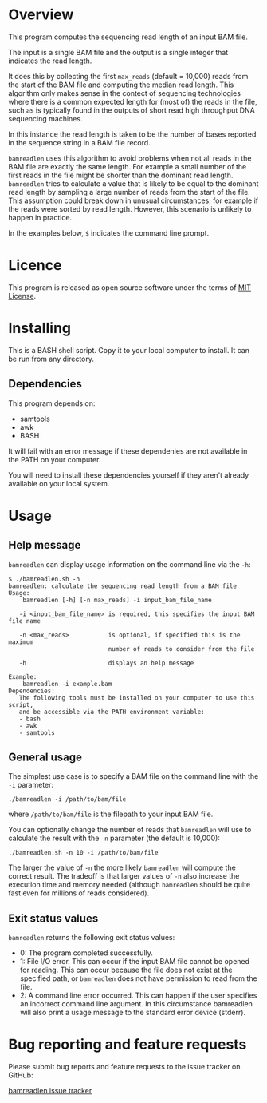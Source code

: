 # Overview 

This program computes the sequencing read length of an input BAM file.

The input is a single BAM file and the output is a single integer that indicates the read length.

It does this by collecting the first `max_reads` (default = 10,000) reads from the start of the BAM file and computing the median read length. This algorithm only makes sense in the contect of sequencing technologies where there is a common expected length for (most of) the reads in the file, such as is typically found in the outputs of short read high throughput DNA sequencing machines.

In this instance the read length is taken to be the number of bases reported in the sequence string in a BAM file record.  

`bamreadlen` uses this algorithm to avoid problems when not all reads in the BAM file are exactly the same length. For example a small number of the first reads in the file might be shorter than the dominant read length. `bamreadlen` tries to calculate a value that is likely to be equal to the dominant read length by sampling a large number of reads from the start of the file. This assumption could break down in unusual circumstances; for example if the reads were sorted by read length. However, this scenario is unlikely to happen in practice.

In the examples below, `$` indicates the command line prompt.

# Licence

This program is released as open source software under the terms of [MIT License](https://raw.githubusercontent.com/bjpop/bamreadlen/master/LICENSE).

# Installing

This is a BASH shell script. Copy it to your local computer to install. It can be run from any directory.

## Dependencies

This program depends on:
 * samtools
 * awk
 * BASH

It will fail with an error message if these dependenies are not available in the PATH on your computer.

You will need to install these dependencies yourself if they aren't already available on your local system.

# Usage 

## Help message

`bamreadlen` can display usage information on the command line via the `-h`:

```
$ ./bamreadlen.sh -h 
bamreadlen: calculate the sequencing read length from a BAM file 
Usage:
    bamreadlen [-h] [-n max_reads] -i input_bam_file_name 

   -i <input_bam_file_name> is required, this specifies the input BAM file name

   -n <max_reads>           is optional, if specified this is the maximum
                            number of reads to consider from the file

   -h                       displays an help message
                     
Example:
    bamreadlen -i example.bam 
Dependencies:
   The following tools must be installed on your computer to use this script,
   and be accessible via the PATH environment variable:
   - bash 
   - awk 
   - samtools 
```

## General usage 

The simplest use case is to specify a BAM file on the command line with the `-i` parameter:
```
./bamreadlen -i /path/to/bam/file
```
where `/path/to/bam/file` is the filepath to your input BAM file.

You can optionally change the number of reads that `bamreadlen` will use to calculate the result with the `-n` parameter (the default is 10,000):

```
./bamreadlen.sh -n 10 -i /path/to/bam/file 
```

The larger the value of `-n` the more likely `bamreadlen` will compute the correct result. The tradeoff is that larger values of `-n` also increase the execution time and memory needed (although `bamreadlen` should be quite fast even for millions of reads considered).

## Exit status values

`bamreadlen` returns the following exit status values:

* 0: The program completed successfully.
* 1: File I/O error. This can occur if the input BAM file cannot be opened for reading. This can occur because the file does not exist at the specified path, or `bamreadlen` does not have permission to read from the file. 
* 2: A command line error occurred. This can happen if the user specifies an incorrect command line argument. In this circumstance bamreadlen will also print a usage message to the standard error device (stderr).

# Bug reporting and feature requests

Please submit bug reports and feature requests to the issue tracker on GitHub:

[bamreadlen issue tracker](https://github.com/bjpop/bamreadlen/issues)
